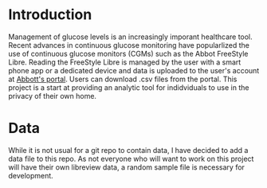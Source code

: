 # Introduction
Management of glucose levels is an increasingly imporant healthcare tool. Recent advances in continuous glucose monitoring have popularlized the use of continuous glucose monitors (CGMs) such as the Abbot FreeStyle Libre. Reading the FreeStyle Libre is managed by the user with a smart phone app or a dedicated device and data is uploaded to the user's account at [Abbott's portal](https://www.libreview.com). Users can download .csv files from the portal. This project is a start at providing an analytic tool for indidviduals to use in the privacy of their own home.

# Data
While it is not usual for a git repo to contain data, I have decided to add a data file to this repo. As not everyone who will want to work on this project will have their own libreview data, a random sample file is necessary for development.
